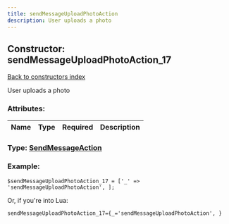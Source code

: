 ```yaml
---
title: sendMessageUploadPhotoAction
description: User uploads a photo
---
```

## Constructor: sendMessageUploadPhotoAction\_17  
[Back to constructors index](index.md)



User uploads a photo

### Attributes:

| Name     |    Type       | Required | Description |
|----------|:-------------:|:--------:|------------:|



### Type: [SendMessageAction](../types/SendMessageAction.md)


### Example:

```
$sendMessageUploadPhotoAction_17 = ['_' => 'sendMessageUploadPhotoAction', ];
```  

Or, if you're into Lua:  


```
sendMessageUploadPhotoAction_17={_='sendMessageUploadPhotoAction', }

```


